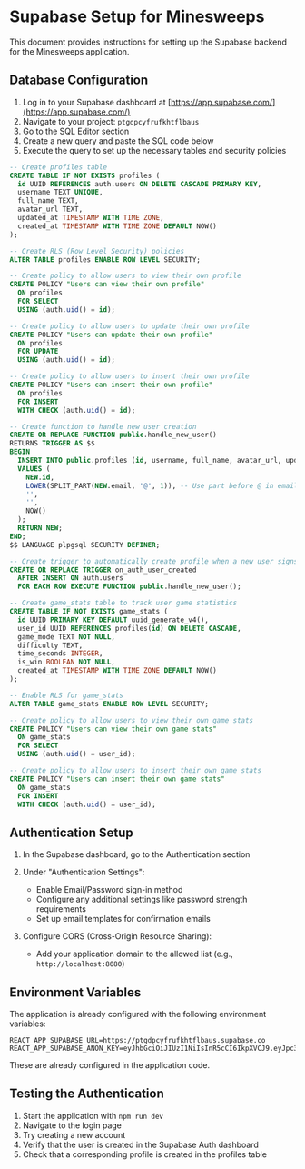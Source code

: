 # Supabase Setup for Minesweeps

This document provides instructions for setting up the Supabase backend for the Minesweeps application.

## Database Configuration

1. Log in to your Supabase dashboard at [https://app.supabase.com/](https://app.supabase.com/)
2. Navigate to your project: `ptgdpcyfrufkhtflbaus`
3. Go to the SQL Editor section
4. Create a new query and paste the SQL code below
5. Execute the query to set up the necessary tables and security policies

```sql
-- Create profiles table
CREATE TABLE IF NOT EXISTS profiles (
  id UUID REFERENCES auth.users ON DELETE CASCADE PRIMARY KEY,
  username TEXT UNIQUE,
  full_name TEXT,
  avatar_url TEXT,
  updated_at TIMESTAMP WITH TIME ZONE,
  created_at TIMESTAMP WITH TIME ZONE DEFAULT NOW()
);

-- Create RLS (Row Level Security) policies
ALTER TABLE profiles ENABLE ROW LEVEL SECURITY;

-- Create policy to allow users to view their own profile
CREATE POLICY "Users can view their own profile" 
  ON profiles 
  FOR SELECT 
  USING (auth.uid() = id);

-- Create policy to allow users to update their own profile
CREATE POLICY "Users can update their own profile" 
  ON profiles 
  FOR UPDATE 
  USING (auth.uid() = id);

-- Create policy to allow users to insert their own profile
CREATE POLICY "Users can insert their own profile" 
  ON profiles 
  FOR INSERT 
  WITH CHECK (auth.uid() = id);

-- Create function to handle new user creation
CREATE OR REPLACE FUNCTION public.handle_new_user() 
RETURNS TRIGGER AS $$
BEGIN
  INSERT INTO public.profiles (id, username, full_name, avatar_url, updated_at)
  VALUES (
    NEW.id, 
    LOWER(SPLIT_PART(NEW.email, '@', 1)), -- Use part before @ in email as default username
    '', 
    '', 
    NOW()
  );
  RETURN NEW;
END;
$$ LANGUAGE plpgsql SECURITY DEFINER;

-- Create trigger to automatically create profile when a new user signs up
CREATE OR REPLACE TRIGGER on_auth_user_created
  AFTER INSERT ON auth.users
  FOR EACH ROW EXECUTE FUNCTION public.handle_new_user();

-- Create game_stats table to track user game statistics
CREATE TABLE IF NOT EXISTS game_stats (
  id UUID PRIMARY KEY DEFAULT uuid_generate_v4(),
  user_id UUID REFERENCES profiles(id) ON DELETE CASCADE,
  game_mode TEXT NOT NULL,
  difficulty TEXT,
  time_seconds INTEGER,
  is_win BOOLEAN NOT NULL,
  created_at TIMESTAMP WITH TIME ZONE DEFAULT NOW()
);

-- Enable RLS for game_stats
ALTER TABLE game_stats ENABLE ROW LEVEL SECURITY;

-- Create policy to allow users to view their own game stats
CREATE POLICY "Users can view their own game stats" 
  ON game_stats 
  FOR SELECT 
  USING (auth.uid() = user_id);

-- Create policy to allow users to insert their own game stats
CREATE POLICY "Users can insert their own game stats" 
  ON game_stats 
  FOR INSERT 
  WITH CHECK (auth.uid() = user_id);
```

## Authentication Setup

1. In the Supabase dashboard, go to the Authentication section
2. Under "Authentication Settings":
   - Enable Email/Password sign-in method
   - Configure any additional settings like password strength requirements
   - Set up email templates for confirmation emails

3. Configure CORS (Cross-Origin Resource Sharing):
   - Add your application domain to the allowed list (e.g., `http://localhost:8080`)

## Environment Variables

The application is already configured with the following environment variables:

```
REACT_APP_SUPABASE_URL=https://ptgdpcyfrufkhtflbaus.supabase.co
REACT_APP_SUPABASE_ANON_KEY=eyJhbGciOiJIUzI1NiIsInR5cCI6IkpXVCJ9.eyJpc3MiOiJzdXBhYmFzZSIsInJlZiI6InB0Z2RwY3lmcnVma2h0ZmxiYXVzIiwicm9sZSI6ImFub24iLCJpYXQiOjE3NDQxNzQ5MDMsImV4cCI6MjA1OTc1MDkwM30.hYXKPkhozRHM2WaQGkPZjrNWxNExfhKcUsYNIh_mhfk
```

These are already configured in the application code.

## Testing the Authentication

1. Start the application with `npm run dev`
2. Navigate to the login page
3. Try creating a new account
4. Verify that the user is created in the Supabase Auth dashboard
5. Check that a corresponding profile is created in the profiles table
